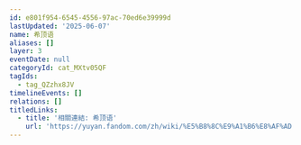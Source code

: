```yaml
---
id: e801f954-6545-4556-97ac-70ed6e39999d
lastUpdated: '2025-06-07'
name: 希顶语
aliases: []
layer: 3
eventDate: null
categoryId: cat_MXtv05QF
tagIds:
  - tag_QZzhx8JV
timelineEvents: []
relations: []
titledLinks:
  - title: '相關連結: 希顶语'
    url: 'https://yuyan.fandom.com/zh/wiki/%E5%B8%8C%E9%A1%B6%E8%AF%AD'
---
```


